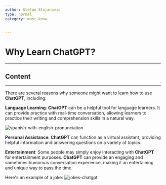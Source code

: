 ```yaml
---
author: Stefan-Stojanovic
type: normal
category: must-know
 

---
```


# Why Learn ChatGPT?

---

## Content

---

There are several reasons why someone might want to learn how to use **ChatGPT**, including:

**Language Learning**: **ChatGPT** can be a helpful tool for language learners. It can provide practice with real-time conversation, allowing learners to practice their writing and comprehension skills in a natural way.

![spanish-with-english-pronunciation](https://img.enkipro.com/4dbeeca5737df181025e6b407d59bf3a.png)

**Personal Assistance**: **ChatGPT** can function as a virtual assistant, providing helpful information and answering questions on a variety of topics. 

**Entertainment**: Some people may simply enjoy interacting with **ChatGPT** for entertainment purposes. **ChatGPT** can provide an engaging and sometimes humorous conversation experience, making it an entertaining and unique way to pass the time.

Here's an example of a joke:
![jokes-chatgpt](https://img.enkipro.com/9d2298b1689873ad7b5016bf78abb4e6.png)